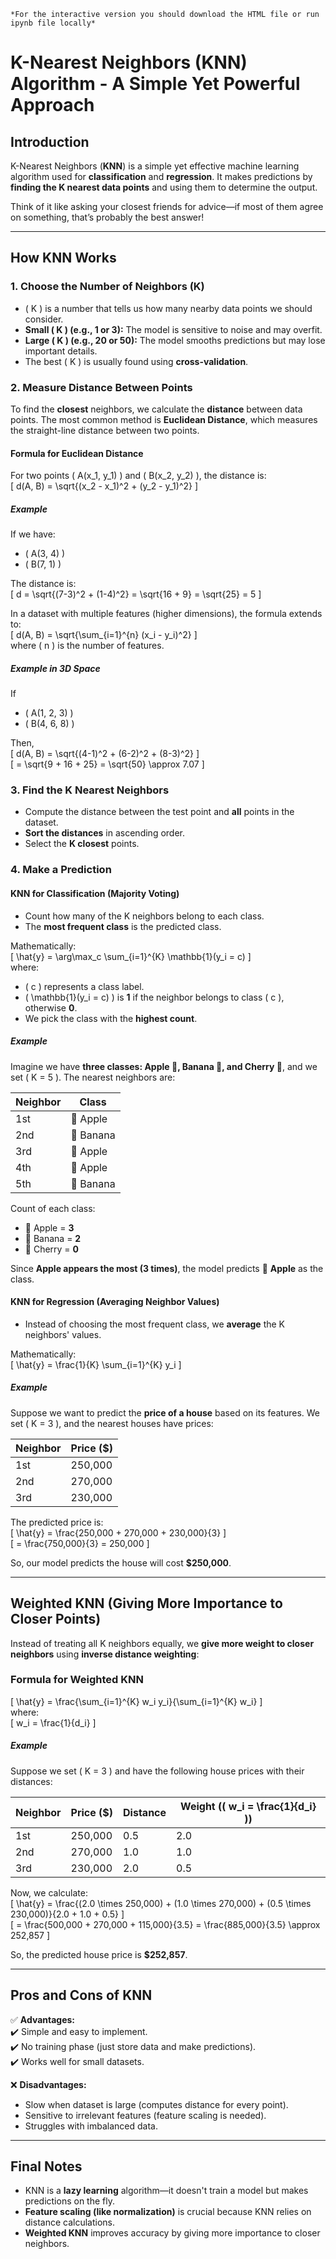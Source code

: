 `*For the interactive version you should download the HTML file or run ipynb file locally*`

# **K-Nearest Neighbors (KNN) Algorithm - A Simple Yet Powerful Approach**  

## **Introduction**  
K-Nearest Neighbors (**KNN**) is a simple yet effective machine learning algorithm used for **classification** and **regression**. It makes predictions by **finding the K nearest data points** and using them to determine the output.  

Think of it like asking your closest friends for advice—if most of them agree on something, that’s probably the best answer!  

---

## **How KNN Works**  

### **1. Choose the Number of Neighbors (K)**  
- \( K \) is a number that tells us how many nearby data points we should consider.  
- **Small \( K \) (e.g., 1 or 3):** The model is sensitive to noise and may overfit.  
- **Large \( K \) (e.g., 20 or 50):** The model smooths predictions but may lose important details.  
- The best \( K \) is usually found using **cross-validation**.  

### **2. Measure Distance Between Points**  
To find the **closest** neighbors, we calculate the **distance** between data points. The most common method is **Euclidean Distance**, which measures the straight-line distance between two points.  

#### **Formula for Euclidean Distance**  
For two points \( A(x_1, y_1) \) and \( B(x_2, y_2) \), the distance is:  
\[
d(A, B) = \sqrt{(x_2 - x_1)^2 + (y_2 - y_1)^2}
\]  

##### **Example**  
If we have:  
- \( A(3, 4) \)  
- \( B(7, 1) \)  

The distance is:  
\[
d = \sqrt{(7-3)^2 + (1-4)^2} = \sqrt{16 + 9} = \sqrt{25} = 5
\]  

In a dataset with multiple features (higher dimensions), the formula extends to:  
\[
d(A, B) = \sqrt{\sum_{i=1}^{n} (x_i - y_i)^2}
\]  
where \( n \) is the number of features.  

##### **Example in 3D Space**  
If  
- \( A(1, 2, 3) \)  
- \( B(4, 6, 8) \)  

Then,  
\[
d(A, B) = \sqrt{(4-1)^2 + (6-2)^2 + (8-3)^2}
\]  
\[
= \sqrt{9 + 16 + 25} = \sqrt{50} \approx 7.07
\]  

### **3. Find the K Nearest Neighbors**  
- Compute the distance between the test point and **all** points in the dataset.  
- **Sort the distances** in ascending order.  
- Select the **K closest** points.  

### **4. Make a Prediction**  

#### **KNN for Classification (Majority Voting)**  
- Count how many of the K neighbors belong to each class.  
- The **most frequent class** is the predicted class.  

Mathematically:  
\[
\hat{y} = \arg\max_c \sum_{i=1}^{K} \mathbb{1}(y_i = c)
\]  
where:  
- \( c \) represents a class label.  
- \( \mathbb{1}(y_i = c) \) is **1** if the neighbor belongs to class \( c \), otherwise **0**.  
- We pick the class with the **highest count**.  

##### **Example**  
Imagine we have **three classes: Apple 🍎, Banana 🍌, and Cherry 🍒**, and we set \( K = 5 \). The nearest neighbors are:  

| Neighbor | Class |
|----------|-------|
| 1st      | 🍎 Apple |
| 2nd      | 🍌 Banana |
| 3rd      | 🍎 Apple |
| 4th      | 🍎 Apple |
| 5th      | 🍌 Banana |

Count of each class:  
- 🍎 Apple = **3**  
- 🍌 Banana = **2**  
- 🍒 Cherry = **0**  

Since **Apple appears the most (3 times)**, the model predicts 🍎 **Apple** as the class.  

#### **KNN for Regression (Averaging Neighbor Values)**  
- Instead of choosing the most frequent class, we **average** the K neighbors' values.  

Mathematically:  
\[
\hat{y} = \frac{1}{K} \sum_{i=1}^{K} y_i
\]  

##### **Example**  
Suppose we want to predict the **price of a house** based on its features. We set \( K = 3 \), and the nearest houses have prices:  

| Neighbor | Price ($) |
|----------|---------|
| 1st      | 250,000 |
| 2nd      | 270,000 |
| 3rd      | 230,000 |

The predicted price is:  
\[
\hat{y} = \frac{250,000 + 270,000 + 230,000}{3}
\]  
\[
= \frac{750,000}{3} = 250,000
\]  

So, our model predicts the house will cost **$250,000**.  

---

## **Weighted KNN (Giving More Importance to Closer Points)**  

Instead of treating all K neighbors equally, we **give more weight to closer neighbors** using **inverse distance weighting**:  

### **Formula for Weighted KNN**  
\[
\hat{y} = \frac{\sum_{i=1}^{K} w_i y_i}{\sum_{i=1}^{K} w_i}
\]  
where:  
\[
w_i = \frac{1}{d_i}
\]  

##### **Example**  
Suppose we set \( K = 3 \) and have the following house prices with their distances:  

| Neighbor | Price ($) | Distance | Weight (\( w_i = \frac{1}{d_i} \)) |
|----------|----------|----------|----------------|
| 1st      | 250,000  | 0.5      | 2.0            |
| 2nd      | 270,000  | 1.0      | 1.0            |
| 3rd      | 230,000  | 2.0      | 0.5            |

Now, we calculate:  
\[
\hat{y} = \frac{(2.0 \times 250,000) + (1.0 \times 270,000) + (0.5 \times 230,000)}{2.0 + 1.0 + 0.5}
\]  
\[
= \frac{500,000 + 270,000 + 115,000}{3.5} = \frac{885,000}{3.5} \approx 252,857
\]  

So, the predicted house price is **$252,857**.  

---

## **Pros and Cons of KNN**  

✅ **Advantages:**  
✔️ Simple and easy to implement.  
✔️ No training phase (just store data and make predictions).  
✔️ Works well for small datasets.  

❌ **Disadvantages:**  
- Slow when dataset is large (computes distance for every point).  
- Sensitive to irrelevant features (feature scaling is needed).  
- Struggles with imbalanced data.  

---

## **Final Notes**  
- KNN is a **lazy learning** algorithm—it doesn't train a model but makes predictions on the fly.  
- **Feature scaling (like normalization)** is crucial because KNN relies on distance calculations.  
- **Weighted KNN** improves accuracy by giving more importance to closer neighbors.  

